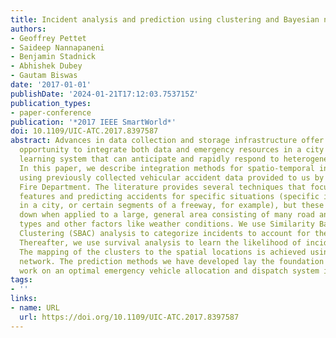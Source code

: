 ```yaml
---
title: Incident analysis and prediction using clustering and Bayesian network
authors:
- Geoffrey Pettet
- Saideep Nannapaneni
- Benjamin Stadnick
- Abhishek Dubey
- Gautam Biswas
date: '2017-01-01'
publishDate: '2024-01-21T17:12:03.753715Z'
publication_types:
- paper-conference
publication: '*2017 IEEE SmartWorld*'
doi: 10.1109/UIC-ATC.2017.8397587
abstract: Advances in data collection and storage infrastructure offer an unprecedented
  opportunity to integrate both data and emergency resources in a city into a dynamic
  learning system that can anticipate and rapidly respond to heterogeneous incidents.
  In this paper, we describe integration methods for spatio-temporal incident forecasting
  using previously collected vehicular accident data provided to us by the Nashville
  Fire Department. The literature provides several techniques that focus on analyzing
  features and predicting accidents for specific situations (specific intersections
  in a city, or certain segments of a freeway, for example), but these models break
  down when applied to a large, general area consisting of many road and intersection
  types and other factors like weather conditions. We use Similarity Based Agglomerative
  Clustering (SBAC) analysis to categorize incidents to account for these variables.
  Thereafter, we use survival analysis to learn the likelihood of incidents per cluster.
  The mapping of the clusters to the spatial locations is achieved using a Bayesian
  network. The prediction methods we have developed lay the foundation for future
  work on an optimal emergency vehicle allocation and dispatch system in Nashville.
tags:
- ''
links:
- name: URL
  url: https://doi.org/10.1109/UIC-ATC.2017.8397587
---
```

